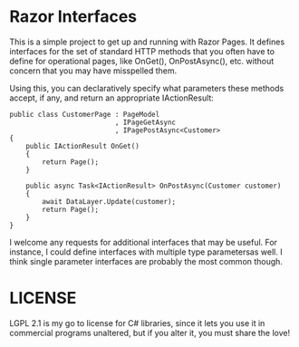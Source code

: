 # Razor Interfaces

This is a simple project to get up and running with Razor Pages. It defines
interfaces for the set of standard HTTP methods that you often have to
define for operational pages, like OnGet(), OnPostAsync(), etc. without
concern that you may have misspelled them.

Using this, you can declaratively specify what parameters these methods
accept, if any, and return an appropriate IActionResult:

    public class CustomerPage : PageModel
	                          , IPageGetAsync
							  , IPagePostAsync<Customer>
	{
		public IActionResult OnGet()
		{
			return Page();
		}

		public async Task<IActionResult> OnPostAsync(Customer customer)
		{
			await DataLayer.Update(customer);
			return Page();
		}
	}

I welcome any requests for additional interfaces that may be useful. For
instance, I could define interfaces with multiple type parametersas well. I
think single parameter interfaces are probably the most common though.

# LICENSE

LGPL 2.1 is my go to license for C# libraries, since it lets you use it
in commercial programs unaltered, but if you alter it, you must share 
the love!
